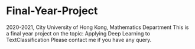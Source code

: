 # Final-Year-Project
2020-2021, City University of Hong Kong, Mathematics Department
This is a final year project on the topic: Applying Deep Learning to TextClassification
Please contact me if you have any query.
